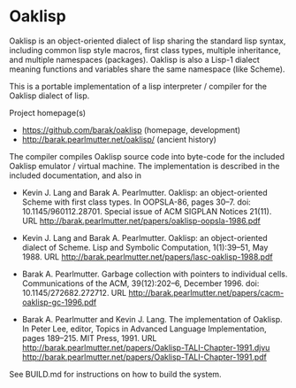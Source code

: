 Oaklisp
=======

Oaklisp is an object-oriented dialect of lisp sharing the standard
lisp syntax, including common lisp style macros, first class types,
multiple inheritance, and multiple namespaces (packages).  Oaklisp is
also a Lisp-1 dialect meaning functions and variables share the same
namespace (like Scheme).

This is a portable implementation of a lisp interpreter / compiler for
the Oaklisp dialect of lisp.

Project homepage(s)

*  https://github.com/barak/oaklisp       (homepage, development)
*  http://barak.pearlmutter.net/oaklisp/  (ancient history)

The compiler compiles Oaklisp source code into byte-code for the
included Oaklisp emulator / virtual machine.  The implementation
is described in the included documentation, and also in

* Kevin J. Lang and Barak A. Pearlmutter.  Oaklisp: an object-oriented
  Scheme with first class types. In OOPSLA-86, pages 30–7. doi:
  10.1145/960112.28701.  Special issue of ACM SIGPLAN Notices 21(11).
  URL http://barak.pearlmutter.net/papers/oaklisp-oopsla-1986.pdf

* Kevin J. Lang and Barak A. Pearlmutter. Oaklisp: an object-oriented
  dialect of Scheme. Lisp and Symbolic Computation, 1(1):39–51, May
  1988.
  URL http://barak.pearlmutter.net/papers/lasc-oaklisp-1988.pdf

* Barak A. Pearlmutter. Garbage collection with pointers to individual
  cells.  Communications of the ACM, 39(12):202–6, December 1996.
  doi: 10.1145/272682.272712.
  URL http://barak.pearlmutter.net/papers/cacm-oaklisp-gc-1996.pdf

* Barak A. Pearlmutter and Kevin J. Lang. The implementation of
  Oaklisp.  In Peter Lee, editor, Topics in Advanced Language
  Implementation, pages 189–215. MIT Press, 1991.
  URL http://barak.pearlmutter.net/papers/Oaklisp-TALI-Chapter-1991.djvu
  http://barak.pearlmutter.net/papers/Oaklisp-TALI-Chapter-1991.pdf

See BUILD.md for instructions on how to build the system.
